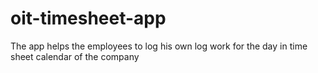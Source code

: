 # oit-timesheet-app
The app helps the employees to log his own log work for the day in time sheet calendar of the company
